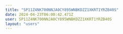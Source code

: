 ```yaml
---
title: "SP11Z4NK700NNJA0CY895WNBKDZZ1XKRT1YRZB40S"
date: 2024-04-23T06:00:42.471Z
user: SP11Z4NK700NNJA0CY895WNBKDZZ1XKRT1YRZB40S
layout: "users"
---
```

    